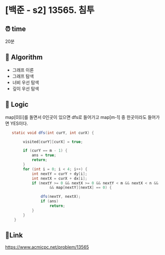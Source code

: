 # [백준 - s2] 13565. 침투

## ⏰ **time**

20분

## :pushpin: **Algorithm**

- 그래프 이론
- 그래프 탐색
- 너비 우선 탐색
- 깊이 우선 탐색

## :round_pushpin: **Logic**

map[0][i]를 돌면서 0인곳이 있으면 dfs로 들어가고 map[m-1] 중 한곳이라도 들어가면 YES이다.

```java
   static void dfs(int curY, int curX) {

        visited[curY][curX] = true;

        if (curY == m - 1) {
            ans = true;
            return;
        }
        for (int i = 0; i < 4; i++) {
            int nextY = curY + dy[i];
            int nextX = curX + dx[i];
            if (nextY >= 0 && nextX >= 0 && nextY < m && nextX < n && !visited[nextY][nextX]
                    && map[nextY][nextX] == 0) {

                dfs(nextY, nextX);
                if (ans)
                    return;
            }
        }
    }

```

## 📡**Link**

https://www.acmicpc.net/problem/13565
